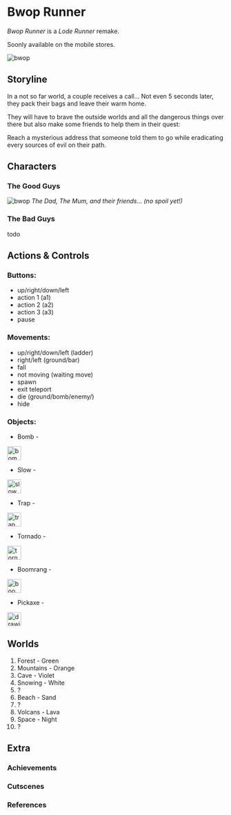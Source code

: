 # Bwop Runner

*Bwop Runner* is a *Lode Runner* remake.

Soonly available on the mobile stores.

![bwop](https://s3.eu-west-3.amazonaws.com/bwoprunner/git/love.png)


## Storyline

In a not so far world, a couple receives a call...
Not even 5 seconds later, they pack their bags and leave their warm home.

They will have to brave the outside worlds and all the dangerous things over there but also make some friends to help them in their quest:

Reach a mysterious address that someone told them to go while eradicating every sources of evil on their path.


## Characters

### The Good Guys
![bwop](https://s3.eu-west-3.amazonaws.com/bwoprunner/git/characters.png)
*The Dad, The Mum, and their friends... (no spoil yet!)*

### The Bad Guys
todo

## Actions & Controls

### Buttons:
- up/right/down/left
- action 1 (a1)
- action 2 (a2)
- action 3 (a3)
- pause

### Movements:
- up/right/down/left (ladder)
- right/left (ground/bar)
- fall
- not moving (waiting move)
- spawn
- exit teleport
- die (ground/bomb/enemy/)
- hide

### Objects:

- Bomb - 
<img src="https://s3.eu-west-3.amazonaws.com/bwoprunner/git/bomb.png" alt="bomb" width="32" style="image-rendering: pixelated;"/>

- Slow -
<img src="https://s3.eu-west-3.amazonaws.com/bwoprunner/git/snow.png" alt="slow" width="32" style="image-rendering: pixelated;"/>

- Trap - 
<img src="https://s3.eu-west-3.amazonaws.com/bwoprunner/git/trap.png" alt="trap" width="32" style="image-rendering: pixelated;"/>

- Tornado - 
<img src="https://s3.eu-west-3.amazonaws.com/bwoprunner/git/tornado.png" alt="tornado" width="32" style="image-rendering: pixelated;"/>

- Boomrang - 
<img src="https://s3.eu-west-3.amazonaws.com/bwoprunner/git/boom.png" alt="boomrang" width="32" style="image-rendering: pixelated;"/>

- Pickaxe - 
<img src="https://s3.eu-west-3.amazonaws.com/bwoprunner/git/pickaxe.png" alt="drawing" width="32" style="image-rendering: pixelated;"/>



## Worlds
1. Forest - Green
2. Mountains - Orange
3. Cave - Violet
4. Snowing - White
5. ?
6. Beach - Sand
7. ?
8. Volcans - Lava
9. Space - Night
10. ?

## Extra


### Achievements


### Cutscenes


### References


